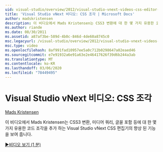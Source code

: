```yaml
---
uid: visual-studio/overview/2012/visual-studio-vnext-videos-css-editor-snippets
title: 'Visual Studio vNext 비디오: CSS 조각 | Microsoft Docs'
author: madskristensen
description: 이 비디오에서 Mads Kristensen는 CSS3 변환에 대 한 몇 가지 유용한 코드 조각을 추가 하는 Visual Studio vNext CSS 편집기의 향상 된 기능을 보여 줍니다. media q ...
ms.author: riande
ms.date: 08/30/2011
ms.assetid: a87af3be-589d-4b0c-846d-4de60a8745c0
msc.legacyurl: /visual-studio/overview/2012/visual-studio-vnext-videos-css-editor-snippets
msc.type: video
ms.openlocfilehash: 8af991fad10957ee5a0c712b0298647a02eaed46
ms.sourcegitcommit: e7e91932a6e91a63e2e46417626f39d6b244a3ab
ms.translationtype: MT
ms.contentlocale: ko-KR
ms.lasthandoff: 03/06/2020
ms.locfileid: "78449495"
---
```

# <a name="visual-studio-vnext-videos-css-snippets"></a>Visual Studio vNext 비디오: CSS 조각

[Mads Kristensen](https://github.com/madskristensen)

이 비디오에서 Mads Kristensen는 CSS3 변환, 미디어 쿼리, 글꼴 포함 등에 대 한 몇 가지 유용한 코드 조각을 추가 하는 Visual Studio vNext CSS 편집기의 향상 된 기능을 보여 줍니다.

[&#9654;비디오 보기 (1 분)](https://channel9.msdn.com/Blogs/ASP-NET-Site-Videos/visual-studio-vnext-videos-css-editor-snippets)
